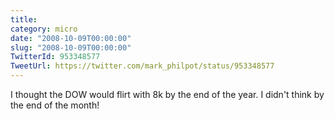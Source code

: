 ```yaml
---
title: 
category: micro
date: "2008-10-09T00:00:00"
slug: "2008-10-09T00:00:00"
TwitterId: 953348577
TweetUrl: https://twitter.com/mark_philpot/status/953348577
---
```


I thought the DOW would flirt with 8k by the end of the year. I didn't think by
the end of the month!
